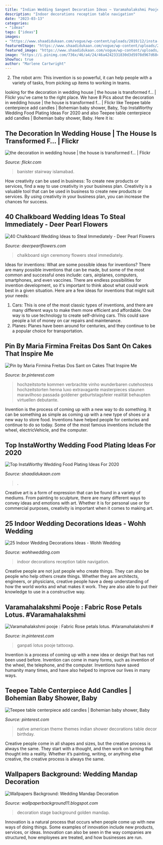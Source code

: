 ```yaml
---
title: "Indian Wedding Sangeet Decoration Ideas ~ Varamahalakshmi Pooje : Fabric Rose Petals Lotus. #varamahalakshmi #"
description: "Indoor decorations reception table navigation"
date: "2023-03-13"
categories:
- "ideas"
tags: ["ideas"]
images:
- "https://www.shaadidukaan.com/vogue/wp-content/uploads/2019/12/insta-food8.jpg"
featuredImage: "https://www.shaadidukaan.com/vogue/wp-content/uploads/2019/12/insta-food8.jpg"
featured_image: "https://www.shaadidukaan.com/vogue/wp-content/uploads/2019/12/insta-food8.jpg"
image: "https://i.pinimg.com/736x/46/a4/24/46a4242331830d3d5978d967d68c74ca.jpg"
ShowToc: true
author: "Marlene Cartwright"
---
```



2. The robot arm: This invention is so powerful, it can help people with a variety of tasks, from picking up items to working in teams.

	

		
looking for the decoration in wedding house | the house is transformed f… | Flickr you've came to the right place. We have 8 Pics about the decoration in wedding house | the house is transformed f… | Flickr like Teepee table centerpiece add candles | Bohemian baby shower, Baby, Top InstaWorthy Wedding Food Plating Ideas For 2020 and also Teepee table centerpiece add candles | Bohemian baby shower, Baby. Here it is:
		
    
## The Decoration In Wedding House | The House Is Transformed F… | Flickr

<img loading=lazy src="https://c1.staticflickr.com/1/21/30987268_4582b1f76e_b.jpg" onerror="this.onerror=null;this.src='https://tse1.mm.bing.net/th?id=OIP.xR0gT4u3XxS9IlFuBqsRigHaJ4&amp;pid=15.1';" alt="the decoration in wedding house | the house is transformed f… | Flickr">

_Source: flickr.com_

>banister stairway islamabad. 

	

How creativity can be used in business: To create new products or services, find a way to use creativity in your business plan.
Creativity is a valuable tool that can be used in business to create new products or services. By using creativity in your business plan, you can increase the chances for success.

    
## 40 Chalkboard Wedding Ideas To Steal Immediately - Deer Pearl Flowers

<img loading=lazy src="https://www.deerpearlflowers.com/wp-content/uploads/2016/03/chalkboard-wedding-ceremony-sign-idea-photo-Mason-Megan-Photography.jpg" onerror="this.onerror=null;this.src='https://tse1.mm.bing.net/th?id=OIP.V9C0IUBWY7aWfSqyR0Wp2wHaLH&amp;pid=15.1';" alt="40 Chalkboard Wedding Ideas to Steal Immediately - Deer Pearl Flowers">

_Source: deerpearlflowers.com_

>chalkboard sign ceremony flowers steal immediately. 

	

Ideas for inventions: What are some possible ideas for inventions?
There are many possible inventions that can be made, but some of the most common and successful ones include: cars, airplanes, computers, smartphones, and even vaccines. There are endless possibilities for invention development, so it's important to think about what could work best in a given situation. Here are a few ideas for inventions that might suit your needs: 
1. Cars: This is one of the most classic types of inventions, and there are many different ways to make them more efficient and affordable. One way is to use technology to create self-driving cars. This could save people a lot of money on car repairs and maintenance. 
2. Planes: Planes have been around for centuries, and they continue to be a popular choice for transportation.

    
## Pin By Maria Firmina Freitas Dos Sant On Cakes That Inspire Me

<img loading=lazy src="https://i.pinimg.com/736x/09/8a/0b/098a0be4df5675d6f229cf804fabbabc.jpg" onerror="this.onerror=null;this.src='https://tse4.mm.bing.net/th?id=OIP.OO0HgPuISx76IIZZhlv2SwHaMB&amp;pid=15.1';" alt="Pin by Maria Firmina Freitas Dos Sant on Cakes That Inspire Me">

_Source: br.pinterest.com_

>hochzeitstorte kommen verbrachte vinho wunderbaren cutehostess hochzeitstorten henna luxo extravagante masterpieces staunen maravilhoso passada goldener geburtstagsfeier realität behaupten virtuellen debutante. 

	

Invention is the process of coming up with a new way to do something. It can be something as simple as coming up with a new type of shoes or a new way to store food. Inventions have helped people for centuries and continue to do so today. Some of the most famous inventions include the wheel, electricVehicle, and the computer.

    
## Top InstaWorthy Wedding Food Plating Ideas For 2020

<img loading=lazy src="https://www.shaadidukaan.com/vogue/wp-content/uploads/2019/12/insta-food8.jpg" onerror="this.onerror=null;this.src='https://tse3.mm.bing.net/th?id=OIP.LTheH59ij_mBhi5thkySawHaJM&amp;pid=15.1';" alt="Top InstaWorthy Wedding Food Plating Ideas For 2020">

_Source: shaadidukaan.com_

>. 

	

Creative art is a form of expression that can be found in a variety of mediums. From painting to sculpture, there are many different ways to convey ideas and emotions with art. Whether it is for personal use or for commercial purposes, creativity is important when it comes to making art.

    
## 25 Indoor Wedding Decorations Ideas - Wohh Wedding

<img loading=lazy src="http://wohhwedding.com/wp-content/uploads/2016/05/Indoor-Winter-Wedding-Reception-Table.jpg" onerror="this.onerror=null;this.src='https://tse4.mm.bing.net/th?id=OIP.4D6V8_1RrLtu1nevpGULqgHaLH&amp;pid=15.1';" alt="25 Indoor Wedding Decorations Ideas - Wohh Wedding">

_Source: wohhwedding.com_

>indoor decorations reception table navigation. 

	

Creative people are not just people who create things. They can also be people who help others create things. Whether they are architects, engineers, or physicians, creative people have a deep understanding of how the world works and what makes it work. They are also able to put their knowledge to use in a constructive way.

    
## Varamahalakshmi Pooje : Fabric Rose Petals Lotus. #Varamahalakshmi #

<img loading=lazy src="https://i.pinimg.com/736x/a1/ba/3d/a1ba3d390b7b72137aec4129b37160a2.jpg" onerror="this.onerror=null;this.src='https://tse1.mm.bing.net/th?id=OIP.V2qt5ZYTm6oGCcFtS5mCfgHaJ3&amp;pid=15.1';" alt="Varamahalakshmi pooje : Fabric Rose petals lotus. #Varamahalakshmi #">

_Source: in.pinterest.com_

>ganpati lotus pooje tattooxp. 

	

Invention is a process of coming up with a new idea or design that has not been used before. Invention can come in many forms, such as invention of the wheel, the telephone, and the computer. Inventions have saved humanity many times, and have also helped to improve our lives in many ways.

    
## Teepee Table Centerpiece Add Candles | Bohemian Baby Shower, Baby

<img loading=lazy src="https://i.pinimg.com/736x/46/a4/24/46a4242331830d3d5978d967d68c74ca.jpg" onerror="this.onerror=null;this.src='https://tse4.mm.bing.net/th?id=OIP.auNCB02irH-XoczNdTqpAwHaNK&amp;pid=15.1';" alt="Teepee table centerpiece add candles | Bohemian baby shower, Baby">

_Source: pinterest.com_

>native american theme themes indian shower decorations table decor birthday. 

	

Creative people come in all shapes and sizes, but the creative process is always the same. They start with a thought, and then work on turning that thought into a reality. Whether it’s painting, writing, or anything else creative, the creative process is always the same.

    
## Wallpapers Background: Wedding Mandap Decoration

<img loading=lazy src="https://1.bp.blogspot.com/-0np3S-jalIw/TkSjbrUQv-I/AAAAAAAAAR4/0vJtjM6bf2c/s1600/Wedding-Stage.jpg" onerror="this.onerror=null;this.src='https://tse2.mm.bing.net/th?id=OIP.UTC4NqtMgRhtd4tRAt2dLwHaFj&amp;pid=15.1';" alt="Wallpapers Background: Wedding Mandap Decoration">

_Source: wallpaperbackground11.blogspot.com_

>decoration stage background golden mandap. 

	

Innovation is a natural process that occurs when people come up with new ways of doing things. Some examples of innovation include new products, services, or ideas. Innovation can also be seen in the way companies are structured, how employees are treated, and how businesses are run.

